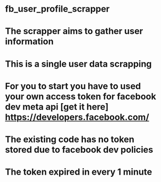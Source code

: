 # fb_user_profile_scrapper
# The scrapper aims to gather user information
# This is a single user data scrapping
# For you to start you have to used your own access token for facebook dev meta api [get it here] https://developers.facebook.com/
# The existing code has no token stored due to facebook dev policies
# The token expired in every 1 minute
